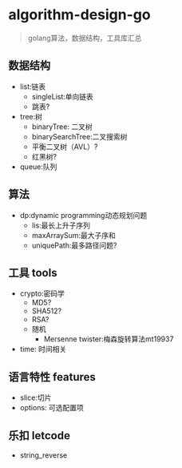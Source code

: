 # algorithm-design-go
>golang算法，数据结构，工具库汇总

## 数据结构

+ list:链表
    - singleList:单向链表
    - 跳表?
+ tree:树
    - binaryTree: 二叉树
    - binarySearchTree:二叉搜索树
    - 平衡二叉树（AVL）?
    - 红黑树?
+ queue:队列

## 算法
+ dp:dynamic programming动态规划问题
    - lis:最长上升子序列
    - maxArraySum:最大子序和    
    - uniquePath:最多路径问题?
    
## 工具 tools
+ crypto:密码学
    - MD5?
    - SHA512?
    - RSA?
    - 随机
        - Mersenne twister:梅森旋转算法mt19937
+ time: 时间相关

## 语言特性 features
+ slice:切片
+ options: 可选配置项

## 乐扣 letcode
+ string_reverse